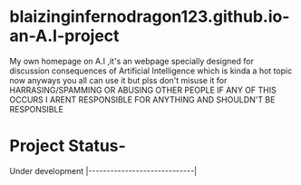 # blaizinginfernodragon123.github.io-an-A.I-project
My own homepage on A.I ,it's an webpage specially designed for discussion consequences of Artificial Intelligence which is kinda a hot topic now anyways you all can use it but plss don't misuse it for HARRASING/SPAMMING OR ABUSING OTHER PEOPLE IF ANY OF THIS OCCURS I ARENT RESPONSIBLE FOR ANYTHING AND SHOULDN'T BE RESPONSIBLE 

# Project Status-

Under development 
|-----------------------------|
